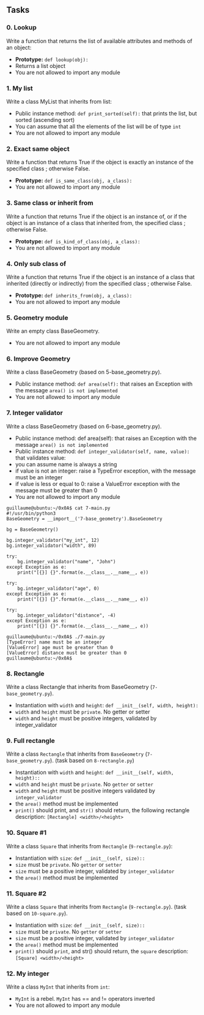 ## Tasks

### 0. Lookup

Write a function that returns the list of available attributes and methods of an object:

-   **Prototype:** `def lookup(obj):`
-   Returns a list object
-   You are not allowed to import any module

### 1. My list

Write a class MyList that inherits from list:

-   Public instance method: `def print_sorted(self):` that prints the list, but sorted (ascending sort)
-   You can assume that all the elements of the list will be of type `int`
-   You are not allowed to import any module

### 2. Exact same object

Write a function that returns True if the object is exactly an instance of the specified class ; otherwise False.

-   **Prototype:** `def is_same_class(obj, a_class):`
-   You are not allowed to import any module

### 3. Same class or inherit from

Write a function that returns True if the object is an instance of, or if the object is an instance of a class that inherited from, the specified class ; otherwise False.

-   **Prototype:** `def is_kind_of_class(obj, a_class):`
-   You are not allowed to import any module

### 4. Only sub class of

Write a function that returns True if the object is an instance of a class that inherited (directly or indirectly) from the specified class ; otherwise False.

-   **Prototype:** `def inherits_from(obj, a_class):`
-   You are not allowed to import any module

### 5. Geometry module

Write an empty class BaseGeometry.

-   You are not allowed to import any module

### 6. Improve Geometry

Write a class BaseGeometry (based on 5-base_geometry.py).

-   Public instance method: `def area(self):` that raises an Exception with the message `area() is not implemented`
-   You are not allowed to import any module

### 7. Integer validator

Write a class BaseGeometry (based on 6-base_geometry.py).

-   Public instance method: def area(self): that raises an Exception with the message `area() is not implemented`
-   Public instance method: `def integer_validator(self, name, value):` that validates value:
-   you can assume name is always a string
-   if value is not an integer: raise a TypeError exception, with the message <name> must be an integer
-   if value is less or equal to 0: raise a ValueError exception with the message <name> must be greater than 0
-   You are not allowed to import any module

```base
guillaume@ubuntu:~/0x0A$ cat 7-main.py
#!/usr/bin/python3
BaseGeometry = __import__('7-base_geometry').BaseGeometry

bg = BaseGeometry()

bg.integer_validator("my_int", 12)
bg.integer_validator("width", 89)

try:
    bg.integer_validator("name", "John")
except Exception as e:
    print("[{}] {}".format(e.__class__.__name__, e))

try:
    bg.integer_validator("age", 0)
except Exception as e:
    print("[{}] {}".format(e.__class__.__name__, e))

try:
    bg.integer_validator("distance", -4)
except Exception as e:
    print("[{}] {}".format(e.__class__.__name__, e))

guillaume@ubuntu:~/0x0A$ ./7-main.py
[TypeError] name must be an integer
[ValueError] age must be greater than 0
[ValueError] distance must be greater than 0
guillaume@ubuntu:~/0x0A$

```

### 8. Rectangle

Write a class Rectangle that inherits from BaseGeometry (`7-base_geometry.py`).

-   Instantiation with `width` and `height`: `def __init__(self, width, height):`
-   `width` and `height` must be `private`. No getter or setter
-   `width` and `height` must be positive integers, validated by integer_validator

### 9. Full rectangle

Write a class `Rectangle` that inherits from `BaseGeometry` (`7-base_geometry.py`). (task based on `8-rectangle.py`)

-   Instantiation with `width` and `height`: `def __init__(self, width, height)::`
-   `width` and `height` must be `private`. No `getter` or `setter`
-   `width` and `height` must be positive integers validated by `integer_validator`
-   the `area()` method must be implemented
-   `print()` should print, and `str()` should return, the following rectangle description: `[Rectangle] <width>/<height>`

### 10. Square #1

Write a class `Square` that inherits from `Rectangle` (`9-rectangle.py`):

-   Instantiation with `size`: `def __init__(self, size)::`
-   `size` must be `private`. No `getter` or `setter`
-   `size` must be a positive integer, validated by `integer_validator`
-   the `area()` method must be implemented

### 11. Square #2

Write a class `Square` that inherits from `Rectangle` (`9-rectangle.py`). (task based on `10-square.py`).

-   Instantiation with `size`: `def __init__(self, size)::`
-   `size` must be `private`. No `getter` or `setter`
-   `size` must be a positive integer, validated by `integer_validator`
-   the `area()` method must be implemented
-   `print()` should `print`, and str() should return, the `square` description: `[Square] <width>/<height>`

### 12. My integer
Write a class `MyInt` that inherits from `int`:

- `MyInt` is a rebel. `MyInt` has == and != operators inverted
- You are not allowed to import any module
